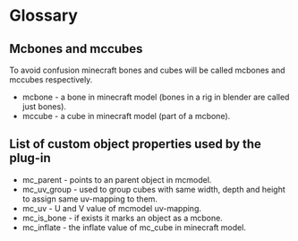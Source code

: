 # Glossary
## Mcbones and mccubes
To avoid confusion minecraft bones and cubes will be called mcbones and mccubes
respectively.

- mcbone - a bone in minecraft model (bones in a rig in blender are called just
bones).
- mccube - a cube in minecraft model (part of a mcbone).

## List of custom object properties used by the plug-in
- mc_parent - points to an parent object in mcmodel.
- mc_uv_group - used to group cubes with same width, depth and height to assign
same uv-mapping to them.
- mc_uv - U and V value of mcmodel uv-mapping.
- mc_is_bone - if exists it marks an object as a mcbone.
- mc_inflate - the inflate value of mc_cube in minecraft model.

